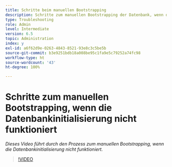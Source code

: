```yaml
---
title: Schritte beim manuellen Bootstrapping
description: Schritte zum manuellen Bootstrapping der Datenbank, wenn die Datenbankinitialisierung nicht funktioniert
type: Troubleshooting
role: Admin
level: Intermediate
version: 6.5
topic: Administration
index: y
exl-id: a6f62d9e-0263-4843-8521-93e8c3c5be5b
source-git-commit: b3e9251bdb18a008be95c1fa9e5c79252a74fc98
workflow-type: ht
source-wordcount: '43'
ht-degree: 100%

---
```


# Schritte zum manuellen Bootstrapping, wenn die Datenbankinitialisierung nicht funktioniert

*Dieses Video führt durch den Prozess zum manuellen Bootstrapping, wenn die Datenbankinitialisierung nicht funktioniert.*

>[!VIDEO](https://video.tv.adobe.com/v/335515?quality=12&learn=on)
